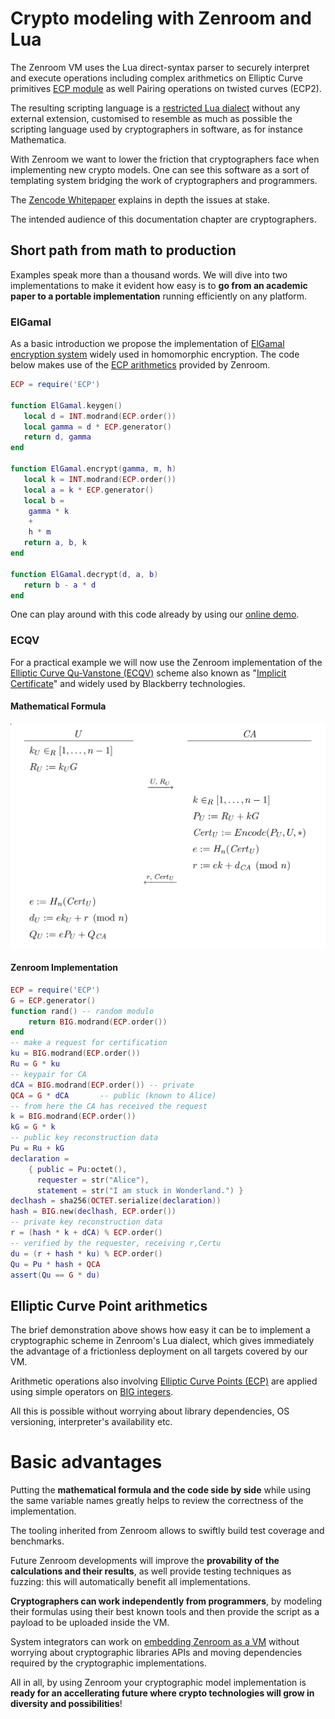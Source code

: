 # Crypto modeling with Zenroom and Lua

The Zenroom VM uses the Lua direct-syntax parser to securely interpret
and execute operations including complex arithmetics on Elliptic Curve
primitives [ECP module](lua/modules/ECP.html) as well Pairing
operations on twisted curves (ECP2).

The resulting scripting language is a [restricted Lua dialect](/lua)
without any external extension, customised to resemble as much as
possible the scripting language used by cryptographers in software, as
for instance Mathematica.

With Zenroom we want to lower the friction that cryptographers face
when implementing new crypto models. One can see this software as a
sort of templating system bridging the work of cryptographers and
programmers.

The [Zencode
Whitepaper](https://files.dyne.org/zenroom/Zenroom_Whitepaper.pdf)
explains in depth the issues at stake.

The intended audience of this documentation chapter are
cryptographers.

## Short path from math to production

Examples speak more than a thousand words. We will dive into two
implementations to make it evident how easy is to **go from an
academic paper to a portable implementation** running efficiently on
any platform.

### ElGamal

As a basic introduction we propose the implementation of [ElGamal
encryption system](https://en.wikipedia.org/wiki/ElGamal_encryption)
widely used in homomorphic encryption. The code below makes use of the
[ECP arithmetics](lua/modules/ECP.html) provided by Zenroom.

```lua
ECP = require('ECP')

function ElGamal.keygen()
   local d = INT.modrand(ECP.order())
   local gamma = d * ECP.generator()
   return d, gamma
end

function ElGamal.encrypt(gamma, m, h)
   local k = INT.modrand(ECP.order())
   local a = k * ECP.generator()
   local b =
	gamma * k
	+
	h * m
   return a, b, k
end

function ElGamal.decrypt(d, a, b)
   return b - a * d
end
```

One can play around with this code already by using our [online demo](/demo).

### ECQV

For a practical example we will now use the Zenroom implementation of
the [Elliptic Curve Qu-Vanstone
(ECQV)](https://www.secg.org/sec4-1.0.pdf) scheme also known as
"[Implicit
Certificate](https://en.wikipedia.org/wiki/Implicit_certificate)" and
widely used by Blackberry technologies.

#### Mathematical Formula

![ECQV mathematical formula](img/ecqv.png)

#### Zenroom Implementation

```lua
ECP = require('ECP')
G = ECP.generator()
function rand() -- random modulo
	return BIG.modrand(ECP.order())
end
-- make a request for certification
ku = BIG.modrand(ECP.order())
Ru = G * ku
-- keypair for CA
dCA = BIG.modrand(ECP.order()) -- private
QCA = G * dCA       -- public (known to Alice)
-- from here the CA has received the request
k = BIG.modrand(ECP.order())
kG = G * k
-- public key reconstruction data
Pu = Ru + kG
declaration =
	{ public = Pu:octet(),
      requester = str("Alice"),
      statement = str("I am stuck in Wonderland.") }
declhash = sha256(OCTET.serialize(declaration))
hash = BIG.new(declhash, ECP.order())
-- private key reconstruction data
r = (hash * k + dCA) % ECP.order()
-- verified by the requester, receiving r,Certu
du = (r + hash * ku) % ECP.order()
Qu = Pu * hash + QCA
assert(Qu == G * du)
```

## Elliptic Curve Point arithmetics

The brief demonstration above shows how easy it can be to implement a
cryptographic scheme in Zenroom's Lua dialect, which gives immediately
the advantage of a frictionless deployment on all targets covered by
our VM.

Arithmetic operations also involving [Elliptic Curve Points
(ECP)](/lua/modules/ECP.html) are applied using simple operators on
[BIG integers](/lua/modules/BIG.html).

All this is possible without worrying about library dependencies, OS
versioning, interpreter's availability etc.

# Basic advantages

Putting the **mathematical formula and the code side by side** while using
the same variable names greatly helps to review the correctness of the
implementation.

The tooling inherited from Zenroom allows to swiftly build test
coverage and benchmarks.

Future Zenroom developments will improve the **provability of the
calculations and their results**, as well provide testing techniques as
fuzzing: this will automatically benefit all implementations.

**Cryptographers can work independently from programmers**, by modeling
their formulas using their best known tools and then provide the
script as a payload to be uploaded inside the VM.

System integrators can work on [embedding Zenroom as a VM](/wiki/how-to-embed)
without worrying about cryptographic libraries APIs and moving
dependencies required by the cryptographic implementations.

All in all, by using Zenroom your cryptographic model implementation
is **ready for an accellerating future where crypto technologies will
grow in diversity and possibilities**!
